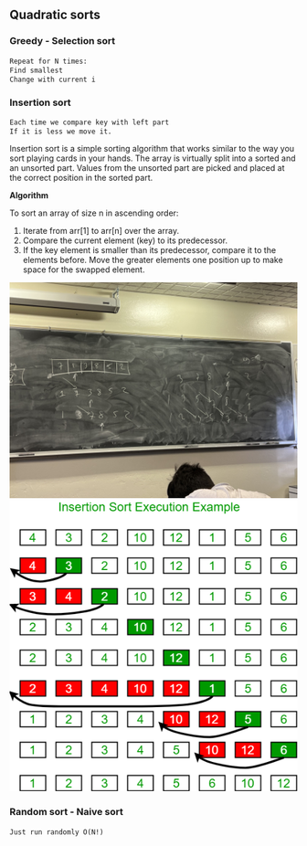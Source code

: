 ## Quadratic sorts

### Greedy - Selection sort

    Repeat for N times:
    Find smallest
    Change with current i
### Insertion sort
    Each time we compare key with left part
    If it is less we move it.

Insertion sort is a simple sorting algorithm that works similar to the way you sort playing cards in your hands. The array is virtually split into a sorted and an unsorted part. Values from the unsorted part are picked and placed at the correct position in the sorted part.

**Algorithm**

To sort an array of size n in ascending order: 
1. Iterate from arr[1] to arr[n] over the array. 
2. Compare the current element (key) to its predecessor. 
3. If the key element is smaller than its predecessor, compare it to the elements before. Move the greater elements one position up to make space for the swapped element.

![insertion](../../static/week02/seminar03/insertionSort.jpeg)
![insertion_add](../../static/week02/seminar03/insertionsort1.png)
### Random sort - Naive sort
    Just run randomly O(N!)